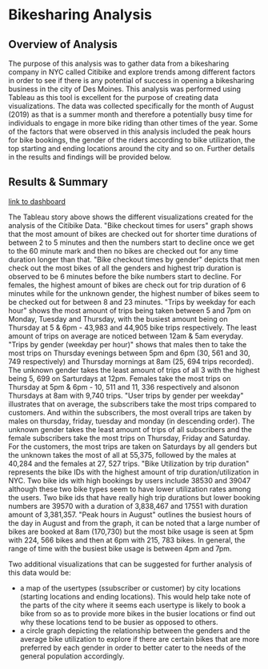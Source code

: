# Bikesharing Analysis

## Overview of Analysis
The purpose of this analysis was to gather data from a bikesharing company in NYC called Citibike and explore trends among different factors in order to see if there is any potential of success in opening a bikesharing business in the city of Des Moines. This analysis was performed using Tableau as this tool is excellent for the purpose of creating data visualizations. The data was collected specifically for the month of August (2019) as that is a summer month and therefore a potentially busy time for individuals to engage in more bike riding than other times of the year. Some of the factors that were observed in this analysis included the peak hours for bike bookings, the gender of the riders according to bike utilization, the top starting and ending locations around the city and so on. Further details in the results and findings will be provided below.


## Results & Summary
[link to dashboard](https://public.tableau.com/app/profile/sandra.nwokolo/viz/Module15Challenge_16703826786820/NYCBikesharingData?publish=yes)

The Tableau story above shows the different visualizations created for the analysis of the Citibike Data.
"Bike checkout times for users" graph shows that the most amount of bikes are checked out for shorter time durations of between 2 to 5 minutes and then the numbers start to decline once we get to the 60 minute mark and then no bikes are checked out for any time duration longer than that.
"Bike checkout times by gender" depicts that men check out the most bikes of all the genders and highest trip duration is observed to be 6 minutes before the bike numbers start to decline. For females, the highest amount of bikes are check out for trip duration of 6 minutes while for the unknown gender, the highest number of bikes seem to be checked out for between 8 and 23 minutes.
"Trips by weekday for each hour" shows the most amount of trips being taken between 5 and 7pm on Monday, Tuesday and Thursday, with the busiest amount being on Thursday at 5 & 6pm - 43,983 and 44,905 bike trips respectively. The least amount of trips on average are noticed between 12am & 5am everyday.
"Trips by gender (weekday per hour)" shows that males then to take the most trips on Thursday evenings between 5pm and 6pm (30, 561 and 30, 749 respectively) and Thursday mornings at 8am (25, 694 trips recorded). The unknown gender takes the least amount of trips of all 3 with the highest being 5, 699 on Sarturdays at 12pm. Females take the most trips on Thursday at 5pm & 6pm - 10, 511 and 11, 336 respectively and alsonon Thursdays at 8am with 9,740 trips.
"User trips by gender per weekday" illustrates that on average, the subscribers take the most trips compared to customers. And within the subscribers, the most overall trips are taken by males on thursday, friday, tuesday and monday (in descending order). The unknown gender takes the least amount of trips of all subscribers and the female subscribers take the most trips on Thursday, Friday and Saturday. For the customers, the most trips are taken on Saturdays by all genders but the unknown takes the most of all at 55,375, followed by the males at 40,284 and the females at 27, 527 trips.
"Bike Utilization by trip duration"  represents the bike IDs with the highest amount of trip duration/utilization in NYC. Two bike ids with high bookings by users include 38530 and 39047 although these two bike types seem to have lower utilization rates among the users. Two bike ids that have really high trip durations but lower booking numbers are 39570 with a duration of 3,838,467 and 17551 with duration amount of 3,381,357. 
"Peak hours in August" outlines the busiest hours of the day in August and from the graph, it can be noted that a large number of bikes are booked at 8am (170,730) but the most bike usage is seen at 5pm with 224, 566 bikes and then at 6pm with 215, 783 bikes. In general, the range of time with the busiest bike usage is between 4pm and 7pm. 


Two additional visualizations that can be suggested for further analysis of this data would be:
- a map of the usertypes (ssubscriber or customer) by city locations (starting locations and ending locations). This would help take note of the parts of the city where it seems each usertype is likely to book a bike from so as to provide more bikes in the busier locations or find out why these locations tend to be busier as opposed to others.
- a circle graph depicting the relationship between the genders and the average bike utilization to explore if there are certain bikes that are more preferred by each gender in order to better cater to the needs of the general population accordingly.